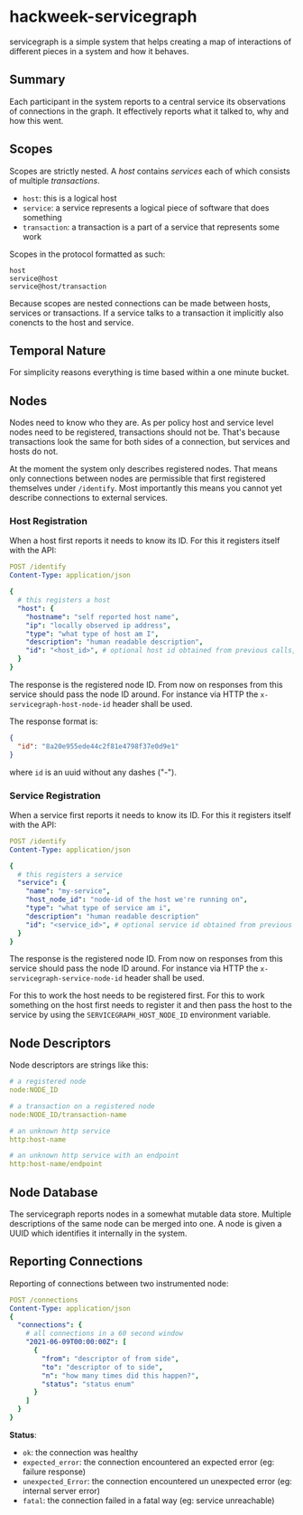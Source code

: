 # hackweek-servicegraph

servicegraph is a simple system that helps creating a map of interactions of different
pieces in a system and how it behaves.

## Summary

Each participant in the system reports to a central service its observations of
connections in the graph. It effectively reports what it talked to, why and how
this went.

## Scopes

Scopes are strictly nested. A _host_ contains _services_ each of which consists
of multiple _transactions_.

- `host`: this is a logical host
- `service`: a service represents a logical piece of software that does something
- `transaction`: a transaction is a part of a service that represents some work

Scopes in the protocol formatted as such:

```
host
service@host
service@host/transaction
```

Because scopes are nested connections can be made between hosts, services or
transactions. If a service talks to a transaction it implicitly also conencts
to the host and service.

## Temporal Nature

For simplicity reasons everything is time based within a one minute bucket.

## Nodes

Nodes need to know who they are. As per policy host and service level nodes
need to be registered, transactions should not be. That's because transactions
look the same for both sides of a connection, but services and hosts do not.

At the moment the system only describes registered nodes. That means only
connections between nodes are permissible that first registered themselves
under `/identify`. Most importantly this means you cannot yet describe
connections to external services.

### Host Registration

When a host first reports it needs to know its ID. For this it registers
itself with the API:

```yaml
POST /identify
Content-Type: application/json

{
  # this registers a host
  "host": {
    "hostname": "self reported host name",
    "ip": "locally observed ip address",
    "type": "what type of host am I",
    "description": "human readable description",
    "id": "<host_id>", # optional host id obtained from previous calls, the registrar is encouraged but is not required to retain the id 
  }
}
```

The response is the registered node ID. From now on responses from this service
should pass the node ID around. For instance via HTTP the `x-servicegraph-host-node-id`
header shall be used.

The response format is:
```json
{
  "id": "8a20e955ede44c2f81e4798f37e0d9e1"
}
```
where `id` is an uuid without any dashes ("-").


### Service Registration

When a service first reports it needs to know its ID. For this it registers
itself with the API:

```yaml
POST /identify
Content-Type: application/json

{
  # this registers a service
  "service": {
    "name": "my-service",
    "host_node_id": "node-id of the host we're running on",
    "type": "what type of service am i",
    "description": "human readable description"
    "id": "<service_id>", # optional service id obtained from previous calls,  the registrar is encouraged but is not required to retain the id 
  }
}
```

The response is the registered node ID. From now on responses from this service
should pass the node ID around. For instance via HTTP the `x-servicegraph-service-node-id`
header shall be used.

For this to work the host needs to be registered first. For this to work something
on the host first needs to register it and then pass the host to the service
by using the `SERVICEGRAPH_HOST_NODE_ID` environment variable.

## Node Descriptors

Node descriptors are strings like this:

```yaml
# a registered node
node:NODE_ID

# a transaction on a registered node
node:NODE_ID/transaction-name

# an unknown http service
http:host-name

# an unknown http service with an endpoint
http:host-name/endpoint
```

## Node Database

The servicegraph reports nodes in a somewhat mutable data store. Multiple
descriptions of the same node can be merged into one. A node is given a UUID
which identifies it internally in the system.

## Reporting Connections

Reporting of connections between two instrumented node:

```yaml
POST /connections
Content-Type: application/json
{
  "connections": {
    # all connections in a 60 second window
    "2021-06-09T00:00:00Z": [
      {
        "from": "descriptor of from side",
        "to": "descriptor of to side",
        "n": "how many times did this happen?",
        "status": "status enum"
      }
    ]
  }
}
```

**Status**:

- `ok`: the connection was healthy
- `expected_error`: the connection encountered an expected error (eg: failure response)
- `unexpected_Error`: the connection encountered un unexpected error (eg: internal server error)
- `fatal`: the connection failed in a fatal way (eg: service unreachable)
